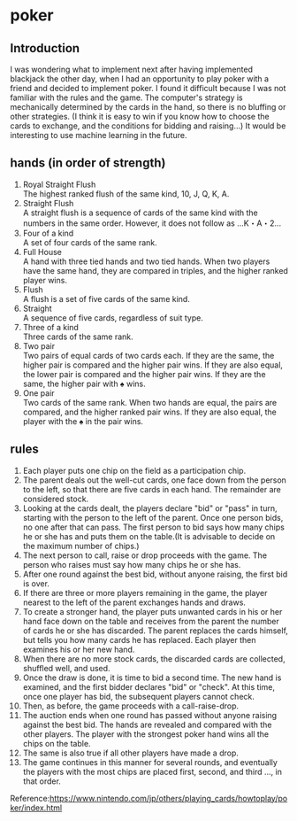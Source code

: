 # poker
## Introduction
I was wondering what to implement next after having implemented blackjack the other day, when I had an opportunity to play poker with a friend and decided to implement poker. I found it difficult because I was not familiar with the rules and the game.
The computer's strategy is mechanically determined by the cards in the hand, so there is no bluffing or other strategies. (I think it is easy to win if you know how to choose the cards to exchange, and the conditions for bidding and raising...) It would be interesting to use machine learning in the future.

## hands (in order of strength)
1. Royal Straight Flush  
   The highest ranked flush of the same kind, 10, J, Q, K, A.
2. Straight Flush  
   A straight flush is a sequence of cards of the same kind with the numbers in the same order. However, it does not follow as ...K・A・2...
3. Four of a kind  
   A set of four cards of the same rank.
4. Full House  
   A hand with three tied hands and two tied hands. When two players have the same hand, they are compared in triples, and the higher ranked player wins.
5. Flush  
A flush is a set of five cards of the same kind.
6. Straight  
A sequence of five cards, regardless of suit type.
7. Three of a kind  
Three cards of the same rank.
8. Two pair  
   Two pairs of equal cards of two cards each. If they are the same, the higher pair is compared and the higher pair wins. If they are also equal, the lower pair is compared and the higher pair wins. If they are the same, the higher pair with ♠ wins.
9. One pair  
Two cards of the same rank. When two hands are equal, the pairs are compared, and the higher ranked pair wins. If they are also equal, the player with the ♠ in the pair wins.

## rules
1. Each player puts one chip on the field as a participation chip.
2. The parent deals out the well-cut cards, one face down from the person to the left, so that there are five cards in each hand. The remainder are considered stock.
3. Looking at the cards dealt, the players declare "bid" or "pass" in turn, starting with the person to the left of the parent. Once one person bids, no one after that can pass. The first person to bid says how many chips he or she has and puts them on the table.(It is advisable to decide on the maximum number of chips.)
4. The next person to call, raise or drop proceeds with the game. The person who raises must say how many chips he or she has.
5. After one round against the best bid, without anyone raising, the first bid is over.
6. If there are three or more players remaining in the game, the player nearest to the left of the parent exchanges hands and draws.
7. To create a stronger hand, the player puts unwanted cards in his or her hand face down on the table and receives from the parent the number of cards he or she has discarded. The parent replaces the cards himself, but tells you how many cards he has replaced. Each player then examines his or her new hand.
8. When there are no more stock cards, the discarded cards are collected, shuffled well, and used.
9. Once the draw is done, it is time to bid a second time. The new hand is examined, and the first bidder declares "bid" or "check". At this time, once one player has bid, the subsequent players cannot check.
10. Then, as before, the game proceeds with a call-raise-drop.
11. The auction ends when one round has passed without anyone raising against the best bid. The hands are revealed and compared with the other players. The player with the strongest poker hand wins all the chips on the table.
12. The same is also true if all other players have made a drop.
13. The game continues in this manner for several rounds, and eventually the players with the most chips are placed first, second, and third ..., in that order.


Reference:https://www.nintendo.com/jp/others/playing_cards/howtoplay/poker/index.html
